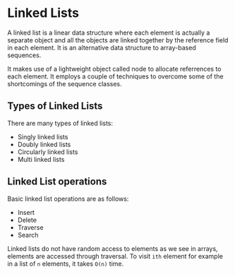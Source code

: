 # Linked Lists

A linked list is a linear data structure where each element is actually a separate object and all the objects are linked together by the reference field in each element. It is an alternative data structure to array-based sequences.

It makes use of a lightweight object called node to allocate referrences to each element. It employs a couple of techniques to overcome some of the shortcomings of the sequence classes.

## Types of Linked Lists

There are many types of linked lists:

- Singly linked lists
- Doubly linked lists
- Circularly linked lists
- Multi linked lists

## Linked List operations

Basic linked list operations are as follows:

- Insert
- Delete
- Traverse
- Search

Linked lists do not have random access to elements as we see in arrays, elements are accessed through traversal. To visit `ith` element for example in a list of `n` elements, it takes `O(n)` time.
